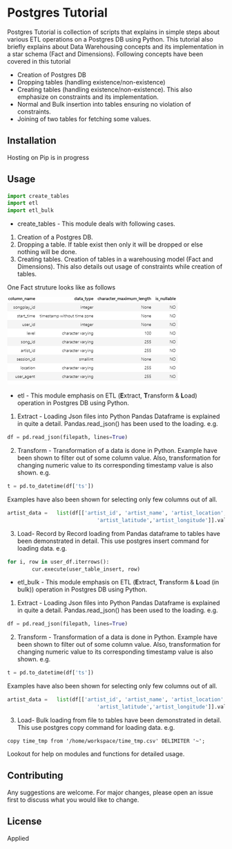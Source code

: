 # Postgres Tutorial

Postgres Tutorial is collection of scripts that explains in simple steps about various ETL operations on a Postgres DB using Python. This tutorial also briefly explains about Data Warehousing concepts and its implementation in a star schema (Fact and Dimensions).
Following concepts have been covered in this tutorial
* Creation of Postgres DB
* Dropping tables (handling existence/non-existence)
* Creating tables (handling existence/non-existence). This also emphasize on constraints and its implementation.
* Normal and Bulk insertion into tables ensuring no violation of constraints.
* Joining of two tables for fetching some values.

     
## Installation

Hosting on Pip is in progress

## Usage

```python
import create_tables
import etl
import etl_bulk

```
* create_tables - This module deals with following cases.
 1) Creation of a Postgres DB.
 2) Dropping a table. If table exist then only it will be dropped or else nothing will be done.
 3) Creating tables. Creation of tables in a warehousing model (Fact and Dimensions). This also details out usage of constraints while creation of tables.

One Fact struture looks like as follows

![Fact Structure](Fact.jpg "Fact Structure")
* etl - This module emphasis on ETL (**E**xtract, **T**ransform & **L**oad) operation in Postgres DB using Python.        
1) Extract - Loading Json files into Python Pandas Dataframe is explained in quite a detail. Pandas.read_json() has been used to the loading.
e.g.

```python
df = pd.read_json(filepath, lines=True)
```

2) Transform - Transformation of a data is done in Python. Example have been shown to filter out of some column value. Also, transformation for changing numeric value to its corresponding timestamp value is also shown.
e.g.

```python
t = pd.to_datetime(df['ts'])    
```  

Examples have also been shown for selecting only few columns out of all.

```python
artist_data =   list(df[['artist_id', 'artist_name', 'artist_location',\
                             'artist_latitude','artist_longitude']].values[0])    
```

3) Load- Record by Record loading from Pandas dataframe to tables have been demonstrated in detail. This use postgres insert command for loading data.
e.g.

```python
for i, row in user_df.iterrows():
        cur.execute(user_table_insert, row)
```

* etl_bulk - This module emphasis on ETL (**E**xtract, **T**ransform & **L**oad (in bulk)) operation in Postgres DB using Python.        
1) Extract - Loading Json files into Python Pandas Dataframe is explained in quite a detail. Pandas.read_json() has been used to the loading.
e.g. 

```python
df = pd.read_json(filepath, lines=True)
```

2) Transform - Transformation of a data is done in Python. Example have been shown to filter out of some column value. Also, transformation for changing numeric value to its corresponding timestamp value is also shown.
e.g.

```python
t = pd.to_datetime(df['ts'])    
```  

Examples have also been shown for selecting only few columns out of all.

```python
artist_data =   list(df[['artist_id', 'artist_name', 'artist_location',\
                             'artist_latitude','artist_longitude']].values[0])    
```

3) Load- Bulk loading from file to tables have been demonstrated in detail. This use postgres copy command for loading data.
e.g.

```
copy time_tmp from '/home/workspace/time_tmp.csv' DELIMITER '~';    
```

Lookout for help on modules and functions for detailed usage.

## Contributing
Any suggestions are welcome. For major changes, please open an issue first to discuss what you would like to change.   

## License
Applied